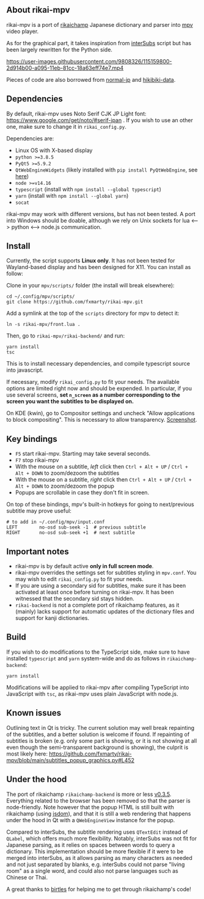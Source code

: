 ## About rikai-mpv

rikai-mpv is a port of [rikaichamp](https://github.com/birtles/rikaichamp) Japanese dictionary and parser into [mpv](https://github.com/mpv-player/mpv) video player.

As for the graphical part, it takes inspiration from [interSubs](https://github.com/oltodosel/interSubs) script but has been largely rewritten for the Python side. 


https://user-images.githubusercontent.com/9808326/115159800-2d914b00-a095-11eb-81cc-18a63eff74e7.mp4

Pieces of code are also borrowed from [normal-jp](https://github.com/birchill/normal-jp) and [hikibiki-data](https://github.com/birchill/hikibiki-data).

## Dependencies

By default, rikai-mpv uses Noto Serif CJK JP Light font: https://www.google.com/get/noto/#serif-jpan . If you wish to use an other one, make sure to change it in `rikai_config.py`.

Dependencies are:

* Linux OS with X-based display
* `python >=3.8.5`
* `PyQt5 >=5.9.2`
* `QtWebEngineWidgets` (likely installed with `pip install PyQtWebEngine`, see [here](https://stackoverflow.com/a/54947671/4370080))
* `node >=v14.16`
* `typescript` (install with `npm install --global typescript`)
* `yarn` (install with `npm install --global yarn`)
* `socat`

rikai-mpv may work with different versions, but has not been tested. A port into Windows should be doable, although we rely on Unix sockets for lua <--> python <--> node.js communication.

## Install

Currently, the script supports **Linux only**. It has not been tested for Wayland-based display and has been designed for X11. You can install as follow:

Clone in your `mpv/scripts/` folder (the install will break elsewhere):

```
cd ~/.config/mpv/scripts/
git clone https://github.com/fxmarty/rikai-mpv.git
```

Add a symlink at the top of the `scripts` directory for mpv to detect it:
```
ln -s rikai-mpv/front.lua .
```

Then, go to `rikai-mpv/rikai-backend/` and run:

```
yarn install
tsc
```

This is to install necessary dependencies, and compile typescript source into javascript.

If necessary, modify `rikai_config.py` to fit your needs. The available options are limited right now and should be expended. In particular, if you use several screens, **set `n_screen` as a number corresponding to the screen you want the subtitles to be displayed on.**

On KDE (kwin), go to Compositor settings and uncheck "Allow applications to block compositing". This is necessary to allow transparency. [Screenshot](https://iwf1.com/wordpress/wp-content/uploads/2017/09/Disable-applications-override-compositor-KDE.jpg).

## Key bindings

* `F5` start rikai-mpv. Starting may take several seconds.
* `F7` stop rikai-mpv
* With the mouse on a subtitle, *left* click then `Ctrl + Alt + UP` / `Ctrl + Alt + DOWN` to zoom/dezoom the subtitles
* With the mouse on a subtitle, *right* click then `Ctrl + Alt + UP` / `Ctrl + Alt + DOWN` to zoom/dezoom the popup
* Popups are scrollable in case they don't fit in screen.

On top of these bindings, mpv's built-in hotkeys for going to next/previous subtitle may prove useful:
```
# to add in ~/.config/mpv/input.conf
LEFT        no-osd sub-seek -1  # previous subtitle
RIGHT       no-osd sub-seek +1  # next subtitle
```

## Important notes

* rikai-mpv is by default active **only in full screen mode**.
* rikai-mpv overrides the settings set for subtitles styling in `mpv.conf`. You may wish to edit `rikai_config.py` to fit your needs.
* If you are using a secondary sid for subtitles, make sure it has been activated at least once before turning on rikai-mpv. It has been witnessed that the secondary sid stays hidden.
* `rikai-backend` is not a complete port of rikaichamp features, as it (mainly) lacks support for automatic updates of the dictionary files and support for kanji dictionaries.

## Build

If you wish to do modifications to the TypeScript side, make sure to have installed `typescript` and `yarn` system-wide and do as follows in `rikaichamp-backend`:

```
yarn install
```

Modifications will be applied to rikai-mpv after compiling TypeScript into JavaScript with `tsc`, as rikai-mpv uses plain JavaScript with node.js.

## Known issues

Outlining text in Qt is tricky. The current solution may well break repainting of the subtitles, and a better solution is welcome if found. If repainting of subtitles is broken (e.g. only some part is showing, or it is not showing at all even though the semi-transparent background is showing), the culprit is most likely here: https://github.com/fxmarty/rikai-mpv/blob/main/subtitles_popup_graphics.py#L452

## Under the hood

The port of rikaichamp `rikaichamp-backend` is more or less [v0.3.5](https://github.com/birtles/rikaichamp/releases/tag/v0.3.5). Everything related to the browser has been removed so that the parser is node-friendly. Note however that the popup HTML is still built with rikaichamp (using [jsdom](https://github.com/jsdom/jsdom)), and that it is still a web rendering that happens under the hood in Qt with a `QWebEngineView` instance for the popup.

Compared to interSubs, the subtitle rendering uses `QTextEdit` instead of `QLabel`, which offers much more flexibility. Notably, interSubs was not fit for Japanese parsing, as it relies on spaces between words to query a dictionary. This implementation should be more flexible if it were to be merged into interSubs, as it allows parsing as many characters as needed and not just separated by blanks, e.g. interSubs could not parse "living room" as a single word, and could also not parse languages such as Chinese or Thai.

A great thanks to [birtles](https://github.com/birtles) for helping me to get through rikaichamp's code!
